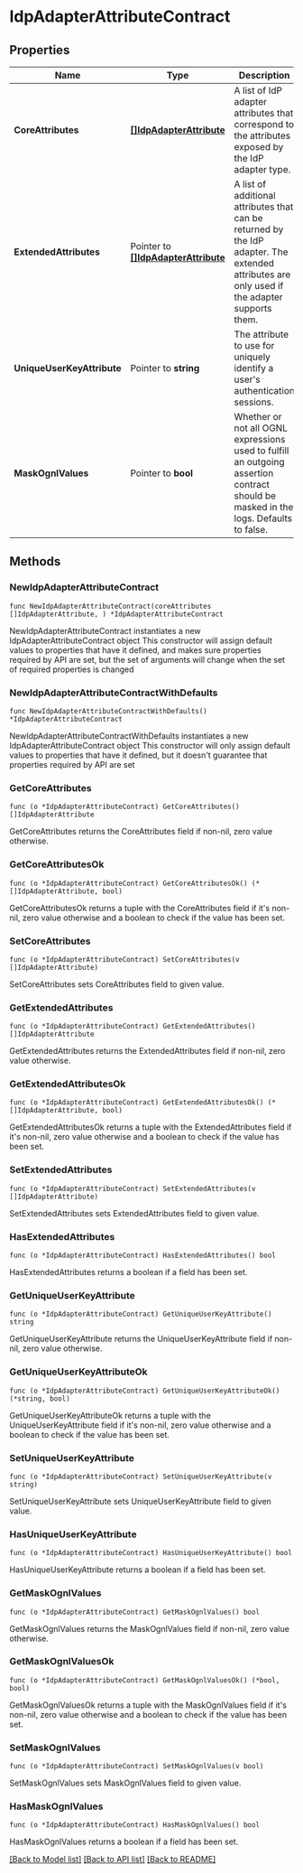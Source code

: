 # IdpAdapterAttributeContract

## Properties

Name | Type | Description | Notes
------------ | ------------- | ------------- | -------------
**CoreAttributes** | [**[]IdpAdapterAttribute**](IdpAdapterAttribute.md) | A list of IdP adapter attributes that correspond to the attributes exposed by the IdP adapter type. | 
**ExtendedAttributes** | Pointer to [**[]IdpAdapterAttribute**](IdpAdapterAttribute.md) | A list of additional attributes that can be returned by the IdP adapter. The extended attributes are only used if the adapter supports them. | [optional] 
**UniqueUserKeyAttribute** | Pointer to **string** | The attribute to use for uniquely identify a user&#39;s authentication sessions. | [optional] 
**MaskOgnlValues** | Pointer to **bool** | Whether or not all OGNL expressions used to fulfill an outgoing assertion contract should be masked in the logs. Defaults to false. | [optional] 

## Methods

### NewIdpAdapterAttributeContract

`func NewIdpAdapterAttributeContract(coreAttributes []IdpAdapterAttribute, ) *IdpAdapterAttributeContract`

NewIdpAdapterAttributeContract instantiates a new IdpAdapterAttributeContract object
This constructor will assign default values to properties that have it defined,
and makes sure properties required by API are set, but the set of arguments
will change when the set of required properties is changed

### NewIdpAdapterAttributeContractWithDefaults

`func NewIdpAdapterAttributeContractWithDefaults() *IdpAdapterAttributeContract`

NewIdpAdapterAttributeContractWithDefaults instantiates a new IdpAdapterAttributeContract object
This constructor will only assign default values to properties that have it defined,
but it doesn't guarantee that properties required by API are set

### GetCoreAttributes

`func (o *IdpAdapterAttributeContract) GetCoreAttributes() []IdpAdapterAttribute`

GetCoreAttributes returns the CoreAttributes field if non-nil, zero value otherwise.

### GetCoreAttributesOk

`func (o *IdpAdapterAttributeContract) GetCoreAttributesOk() (*[]IdpAdapterAttribute, bool)`

GetCoreAttributesOk returns a tuple with the CoreAttributes field if it's non-nil, zero value otherwise
and a boolean to check if the value has been set.

### SetCoreAttributes

`func (o *IdpAdapterAttributeContract) SetCoreAttributes(v []IdpAdapterAttribute)`

SetCoreAttributes sets CoreAttributes field to given value.


### GetExtendedAttributes

`func (o *IdpAdapterAttributeContract) GetExtendedAttributes() []IdpAdapterAttribute`

GetExtendedAttributes returns the ExtendedAttributes field if non-nil, zero value otherwise.

### GetExtendedAttributesOk

`func (o *IdpAdapterAttributeContract) GetExtendedAttributesOk() (*[]IdpAdapterAttribute, bool)`

GetExtendedAttributesOk returns a tuple with the ExtendedAttributes field if it's non-nil, zero value otherwise
and a boolean to check if the value has been set.

### SetExtendedAttributes

`func (o *IdpAdapterAttributeContract) SetExtendedAttributes(v []IdpAdapterAttribute)`

SetExtendedAttributes sets ExtendedAttributes field to given value.

### HasExtendedAttributes

`func (o *IdpAdapterAttributeContract) HasExtendedAttributes() bool`

HasExtendedAttributes returns a boolean if a field has been set.

### GetUniqueUserKeyAttribute

`func (o *IdpAdapterAttributeContract) GetUniqueUserKeyAttribute() string`

GetUniqueUserKeyAttribute returns the UniqueUserKeyAttribute field if non-nil, zero value otherwise.

### GetUniqueUserKeyAttributeOk

`func (o *IdpAdapterAttributeContract) GetUniqueUserKeyAttributeOk() (*string, bool)`

GetUniqueUserKeyAttributeOk returns a tuple with the UniqueUserKeyAttribute field if it's non-nil, zero value otherwise
and a boolean to check if the value has been set.

### SetUniqueUserKeyAttribute

`func (o *IdpAdapterAttributeContract) SetUniqueUserKeyAttribute(v string)`

SetUniqueUserKeyAttribute sets UniqueUserKeyAttribute field to given value.

### HasUniqueUserKeyAttribute

`func (o *IdpAdapterAttributeContract) HasUniqueUserKeyAttribute() bool`

HasUniqueUserKeyAttribute returns a boolean if a field has been set.

### GetMaskOgnlValues

`func (o *IdpAdapterAttributeContract) GetMaskOgnlValues() bool`

GetMaskOgnlValues returns the MaskOgnlValues field if non-nil, zero value otherwise.

### GetMaskOgnlValuesOk

`func (o *IdpAdapterAttributeContract) GetMaskOgnlValuesOk() (*bool, bool)`

GetMaskOgnlValuesOk returns a tuple with the MaskOgnlValues field if it's non-nil, zero value otherwise
and a boolean to check if the value has been set.

### SetMaskOgnlValues

`func (o *IdpAdapterAttributeContract) SetMaskOgnlValues(v bool)`

SetMaskOgnlValues sets MaskOgnlValues field to given value.

### HasMaskOgnlValues

`func (o *IdpAdapterAttributeContract) HasMaskOgnlValues() bool`

HasMaskOgnlValues returns a boolean if a field has been set.


[[Back to Model list]](../README.md#documentation-for-models) [[Back to API list]](../README.md#documentation-for-api-endpoints) [[Back to README]](../README.md)


